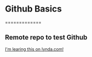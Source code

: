 # Github Basics
=============

## Remote repo to test Github

[I'm learing this on lynda.com!](https://www.lynda.com)
